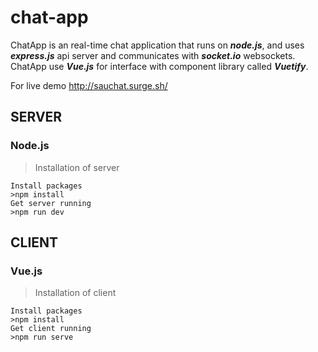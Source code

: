 # chat-app
ChatApp is an real-time chat application that runs on _**node.js**_, and uses _**express.js**_ api server and communicates with _**socket.io**_ websockets.
ChatApp use _**Vue.js**_ for interface with component library called _**Vuetify**_.  

For live demo
http://sauchat.surge.sh/

## SERVER
### Node.js
>Installation of server
```
Install packages
>npm install
Get server running
>npm run dev
```
## CLIENT
### Vue.js
>Installation of client
```
Install packages
>npm install
Get client running
>npm run serve
```
